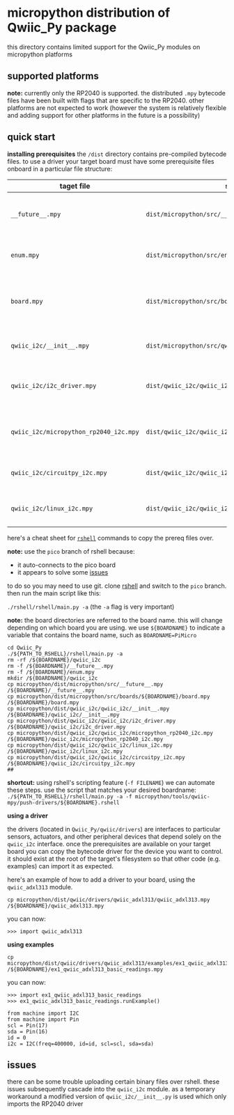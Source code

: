 # micropython distribution of Qwiic_Py package
this directory contains limited support for the Qwiic_Py modules on micropython platforms

## supported platforms
**note:** currently only the RP2040 is supported. the distributed ```.mpy``` bytecode files have been built with flags that are specific to the RP2040. other platforms are not expected to work
(however the system is relatively flexible and adding support for other platforms in the future is a possibility)

## quick start

**installing prerequisites**
the ```/dist``` directory contains pre-compiled bytecode files. to use a driver your target board must have some prerequisite files onboard in a particular file structure:

taget file | source | purpose
-----------|--------|--------
```__future__.mpy``` | ```dist/micropython/src/__future__.mpy``` | provides limited ```__future__``` module functionality
```enum.mpy``` | ```dist/micropython/src/enum.mpy``` | provides limited ```enum``` module functionality
```board.mpy``` | ```dist/micropython/src/boards/${BOARDNAME}/board.mpy``` | provides board pin definitions of the Qwiic connector + i2c port
```qwiic_i2c/__init__.mpy``` | ```dist/micropython/src/qwiic_i2c/__init__.mpy``` | module definition for ```import qwiic_i2c```
```qwiic_i2c/i2c_driver.mpy``` | ```dist/qwiic_i2c/qwiic_i2c/i2c_driver.mpy``` | defines an interface which driver modules utilize
```qwiic_i2c/micropython_rp2040_i2c.mpy``` | ```dist/qwiic_i2c/qwiic_i2c/micropython_rp2040_i2c.mpy``` | this is the i2c driver that actually applies to the RP2040
```qwiic_i2c/circuitpy_i2c.mpy``` | ```dist/qwiic_i2c/qwiic_i2c/circuitpy_i2c.mpy``` | needed b/c it is imported by ```__init__.mpy```
```qwiic_i2c/linux_i2c.mpy``` | ```dist/qwiic_i2c/qwiic_i2c/linux_i2c.mpy``` | needed b/c it is imported by ```__init__.mpy```


here's a cheat sheet for [```rshell```](https://github.com/dhylands/rshell) commands to copy the prereq files over.

**note:** use the ```pico``` branch of rshell because:
* it auto-connects to the pico board
* it appears to solve some [issues](https://github.com/dhylands/rshell/issues/144)

to do so you may need to use git. clone [rshell](https://github.com/dhylands/rshell) and switch to the ```pico``` branch. then run the main script like this:

```./rshell/rshell/main.py -a```
(the ```-a``` flag is very important)

**note:** the board directories are referred to the board name. this will change depending on which board you are using. we use ```${BOARDNAME}``` to indicate a variable that contains the board name, such as ```BOARDNAME=PiMicro```

```
cd Qwiic_Py
./${PATH_TO_RSHELL}/rshell/main.py -a
rm -rf /${BOARDNAME}/qwiic_i2c
rm -f /${BOARDNAME}/__future__.mpy
rm -f /${BOARDNAME}/enum.mpy
mkdir /${BOARDNAME}/qwiic_i2c
cp micropython/dist/micropython/src/__future__.mpy /${BOARDNAME}/__future__.mpy
cp micropython/dist/micropython/src/boards/${BOARDNAME}/board.mpy /${BOARDNAME}/board.mpy
cp micropython/dist/qwiic_i2c/qwiic_i2c/__init__.mpy /${BOARDNAME}/qwiic_i2c/__init__.mpy
cp micropython/dist/qwiic_i2c/qwiic_i2c/i2c_driver.mpy /${BOARDNAME}/qwiic_i2c/i2c_driver.mpy
cp micropython/dist/qwiic_i2c/qwiic_i2c/micropython_rp2040_i2c.mpy /${BOARDNAME}/qwiic_i2c/micropython_rp2040_i2c.mpy
cp micropython/dist/qwiic_i2c/qwiic_i2c/linux_i2c.mpy /${BOARDNAME}/qwiic_i2c/linux_i2c.mpy
cp micropython/dist/qwiic_i2c/qwiic_i2c/circuitpy_i2c.mpy /${BOARDNAME}/qwiic_i2c/circuitpy_i2c.mpy
## 
```

**shortcut:** using rshell's scripting feature (```-f FILENAME```) we can automate these steps. use the script that matches your desired boardname:
```./${PATH_TO_RSHELL}/rshell/main.py -a -f micropython/tools/qwiic-mpy/push-drivers/${BOARDNAME}.rshell```

**using a driver**

the drivers (located in ```Qwiic_Py/qwiic/drivers```) are interfaces to particular sensors, actuators, and other peripheral devices that depend solely on the ```qwiic_i2c``` interface. once the prerequisites are available on your target board you can copy the bytecode driver for the device you want to control. it should exist at the root of the target's filesystem so that other code (e.g. examples) can import it as expected. 

here's an example of how to add a driver to your board, using the ```qwiic_adxl313``` module.
```
cp micropython/dist/qwiic/drivers/qwiic_adxl313/qwiic_adxl313.mpy /${BOARDNAME}/qwiic_adxl313.mpy
```

you can now:
```
>>> import qwiic_adxl313
```

**using examples**

```
cp micropython/dist/qwiic/drivers/qwiic_adxl313/examples/ex1_qwiic_adxl313_basic_readings.mpy /${BOARDNAME}/ex1_qwiic_adxl313_basic_readings.mpy
```

you can now:
```
>>> import ex1_qwiic_adxl313_basic_readings
>>> ex1_qwiic_adxl313_basic_readings.runExample()
```

```
from machine import I2C
from machine import Pin
scl = Pin(17)
sda = Pin(16)
id = 0
i2c = I2C(freq=400000, id=id, scl=scl, sda=sda)
```

## issues
there can be some trouble uploading certain binary files over rshell. these issues subsequently cascade into the ```qwiic_i2c``` module. as a temporary workaround a modified version of ```qwiic_i2c/__init__.py``` is used which only imports the RP2040 driver
